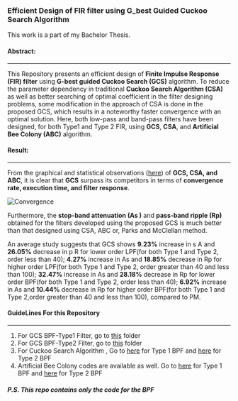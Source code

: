 
### Efficient Design of FIR filter using G_best Guided Cuckoo Search Algorithm

This work is a part of my Bachelor Thesis. 

#### Abstract: 
-------------
This Repository presents an efficient design of **Finite Impulse Response (FIR) filter** using **G-best guided Cuckoo Search (GCS)** algorithm. To reduce the parameter dependency in traditional **Cuckoo Search Algorithm (CSA)** as well as better searching of optimal coefficient in the filter designing problems, some modification in the approach of CSA is done in the proposed GCS, which results in a noteworthy faster convergence with an optimal solution. Here, both low-pass and band-pass filters have been designed, for both Type1 and Type 2 FIR, using **GCS**, **CSA**, and **Artificial Bee Colony (ABC)** algorithm.

#### Result:
-------------
From the graphical and statistical observations ([here](https://github.com/Niloy-Chakraborty/G_best-Guided-Cuckoo-Search-Algorithm/blob/master/Efficient%20Design%20of%20FIR%20filter%20using%20G_best%20Guided%20Cuckoo%20Search%20Algorithm.pdf)) of **GCS, CSA, and ABC**, it is clear that **GCS** surpass its competitors in terms of **convergence rate, execution time, and filter response**. 

![Convergence](https://github.com/Niloy-Chakraborty/G_best-Guided-Cuckoo-Search-Algorithm/blob/master/Convergence.png)

Furthermore, the **stop-band attenuation (As )** and **pass-band ripple (Rp)** obtained for the filters developed using the proposed GCS is much better than that designed using CSA, ABC or, Parks and McClellan method.

An average study suggests that GCS shows **9.23%** increase in s A and **26.05%** decrease in p R for lower order LPF(for both Type 1 and Type 2, order less than 40); **4.27%** increase in As and **18.85%** decrease in Rp for higher order LPF(for both Type 1 and Type 2, order greater than 40 and less than 100); **32.47%** increase in As and **28.18%** decrease in Rp for lower order BPF(for both Type 1 and Type 2, order less than 40); **6.92%** increase in As and **10.44%** decrease in Rp for higher order BPF(for both Type 1 and Type 2,order greater than 40 and less than 100), compared to PM.

#### GuideLines For this Repository
----------------------------------
1. For GCS BPF-Type1 Filter, go to [this](https://github.com/Niloy-Chakraborty/G_best-Guided-Cuckoo-Search-Algorithm/tree/master/Type1%20Band%20Pass%20Filter/type%201%20icsa%20bandpass%20order) folder
2.  For GCS BPF-Type2 Filter, go to [this](https://github.com/Niloy-Chakraborty/G_best-Guided-Cuckoo-Search-Algorithm/tree/master/Type2%20Band%20Pass%20Filter/Improved%20CSA%20type%202%20bp) folder
3. For Cuckoo Search Algorithm , Go to [here](https://github.com/Niloy-Chakraborty/G_best-Guided-Cuckoo-Search-Algorithm/tree/master/Type1%20Band%20Pass%20Filter/type%201%20csa%20band%20pass%20order) for Type 1 BPF and [here](https://github.com/Niloy-Chakraborty/G_best-Guided-Cuckoo-Search-Algorithm/tree/master/Type2%20Band%20Pass%20Filter/CSA%20Type%202%20bp%20order) for Type 2 BPF
4. Artificial Bee Colony codes are available as well. Go to [here](https://github.com/Niloy-Chakraborty/G_best-Guided-Cuckoo-Search-Algorithm/tree/master/Type1%20Band%20Pass%20Filter/type%201%20abc%20band%20pass%20order) for Type 1 BPF and [here](https://github.com/Niloy-Chakraborty/G_best-Guided-Cuckoo-Search-Algorithm/tree/master/Type2%20Band%20Pass%20Filter/ABC%20Type%202%20bp%20order) for Type 2 BPF


##### P.S. This repo contains only the code for the BPF 

